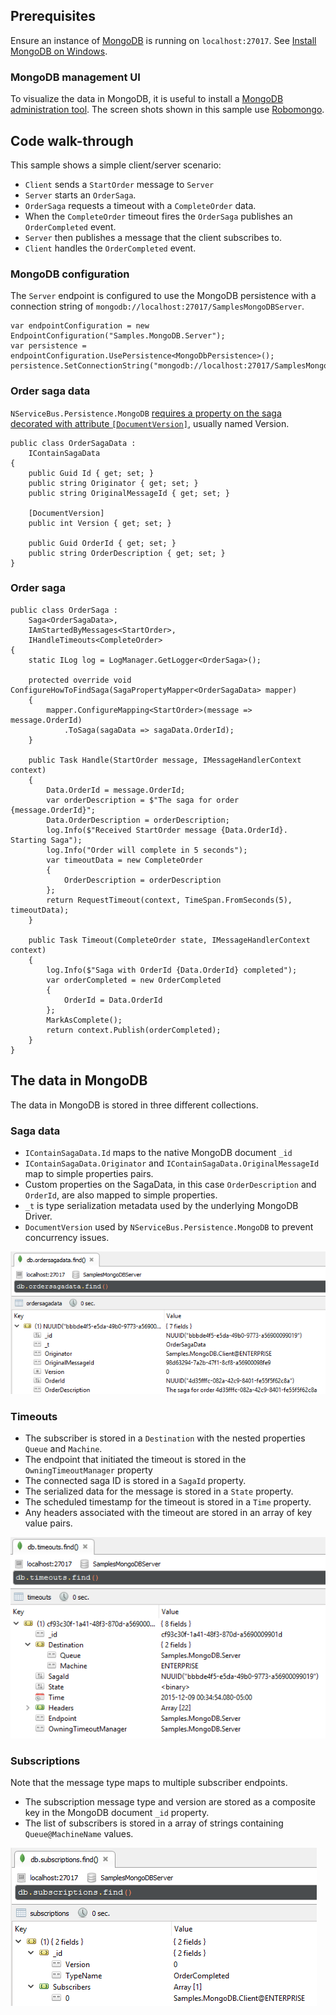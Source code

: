 ## Prerequisites

Ensure an instance of [MongoDB](https://www.mongodb.com/) is running on `localhost:27017`. See [Install MongoDB on Windows](https://docs.mongodb.com/manual/tutorial/install-mongodb-on-windows/).


### MongoDB management UI

To visualize the data in MongoDB, it is useful to install a [MongoDB administration tool](https://docs.mongodb.com/ecosystem/tools/). The screen shots shown in this sample use [Robomongo](https://robomongo.org/).


## Code walk-through

This sample shows a simple client/server scenario:

 * `Client` sends a `StartOrder` message to `Server`
 * `Server` starts an `OrderSaga`.
 * `OrderSaga` requests a timeout with a `CompleteOrder` data.
 * When the `CompleteOrder` timeout fires the `OrderSaga` publishes an `OrderCompleted` event.
 * `Server` then publishes a message that the client subscribes to.
 * `Client` handles the `OrderCompleted` event.


### MongoDB configuration

The `Server` endpoint is configured to use the MongoDB persistence with a connection string of `mongodb://localhost:27017/SamplesMongoDBServer`.

```
var endpointConfiguration = new EndpointConfiguration("Samples.MongoDB.Server");
var persistence = endpointConfiguration.UsePersistence<MongoDbPersistence>();
persistence.SetConnectionString("mongodb://localhost:27017/SamplesMongoDBServer");
```


### Order saga data

`NServiceBus.Persistence.MongoDB` [requires a property on the saga decorated with attribute `[DocumentVersion]`](https://github.com/tekmaven/NServiceBus.Persistence.MongoDB/#saga-definition-guideline), usually named Version.

```
public class OrderSagaData :
    IContainSagaData
{
    public Guid Id { get; set; }
    public string Originator { get; set; }
    public string OriginalMessageId { get; set; }

    [DocumentVersion]
    public int Version { get; set; }

    public Guid OrderId { get; set; }
    public string OrderDescription { get; set; }
}
```


### Order saga

```
public class OrderSaga :
    Saga<OrderSagaData>,
    IAmStartedByMessages<StartOrder>,
    IHandleTimeouts<CompleteOrder>
{
    static ILog log = LogManager.GetLogger<OrderSaga>();

    protected override void ConfigureHowToFindSaga(SagaPropertyMapper<OrderSagaData> mapper)
    {
        mapper.ConfigureMapping<StartOrder>(message => message.OrderId)
            .ToSaga(sagaData => sagaData.OrderId);
    }

    public Task Handle(StartOrder message, IMessageHandlerContext context)
    {
        Data.OrderId = message.OrderId;
        var orderDescription = $"The saga for order {message.OrderId}";
        Data.OrderDescription = orderDescription;
        log.Info($"Received StartOrder message {Data.OrderId}. Starting Saga");
        log.Info("Order will complete in 5 seconds");
        var timeoutData = new CompleteOrder
        {
            OrderDescription = orderDescription
        };
        return RequestTimeout(context, TimeSpan.FromSeconds(5), timeoutData);
    }

    public Task Timeout(CompleteOrder state, IMessageHandlerContext context)
    {
        log.Info($"Saga with OrderId {Data.OrderId} completed");
        var orderCompleted = new OrderCompleted
        {
            OrderId = Data.OrderId
        };
        MarkAsComplete();
        return context.Publish(orderCompleted);
    }
}
```


## The data in MongoDB

The data in MongoDB is stored in three different collections.


### Saga data

 * `IContainSagaData.Id` maps to the native MongoDB document `_id`
 * `IContainSagaData.Originator` and `IContainSagaData.OriginalMessageId` map to simple properties pairs.
 * Custom properties on the SagaData, in this case `OrderDescription` and `OrderId`, are also mapped to simple properties.
 * `_t` is type serialization metadata used by the underlying MongoDB Driver.
 * `DocumentVersion` used by `NServiceBus.Persistence.MongoDB` to prevent concurrency issues.

![](sagadata.png)


### Timeouts

 * The subscriber is stored in a `Destination` with the nested properties `Queue` and `Machine`.
 * The endpoint that initiated the timeout is stored in the `OwningTimeoutManager` property
 * The connected saga ID is stored in a `SagaId` property.
 * The serialized data for the message is stored in a `State` property.
 * The scheduled timestamp for the timeout is stored in a `Time` property.
 * Any headers associated with the timeout are stored in an array of key value pairs.

![](timeouts.png)


### Subscriptions

Note that the message type maps to multiple subscriber endpoints.

 * The subscription message type and version are stored as a composite key in the MongoDB document `_id` property.
 * The list of subscribers is stored in a array of strings containing `Queue@MachineName` values.

![](subscriptions.png)